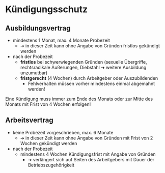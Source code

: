 # Kündigungsschutz 

## Ausbildungsvertrag 

- mindestens 1 Monat, max. 4 Monate Probezeit
  - &#10132; in dieser Zeit kann ohne Angabe von Gründen fristlos gekündigt werden
- nach der Probezeit
  - **fristlos** bei schwerwiegenden Gründen (sexuelle Übergriffe, rechtsradikale Äußerungen, Diebstahl &#10132; weitere Ausbildung unzumutbar)
  - **fristgerecht** (4 Wochen) durch Arbeitgeber oder Auszubildenden
    - Fehlverhalten müssen vorher mindestens einmal abgemahnt werden!



Eine Kündigung muss immer zum Ende des Monats oder zur Mitte des Monats mit Frist von 4 Wochen erfolgen!



## Arbeitsvertrag 

- keine Probezeit vorgeschrieben, max. 6 Monate
  - &#10132; in dieser Zeit kann ohne Angabe von Gründen mit Frist von 2 Wochen gekündigt werden
- nach der Probezeit
  - mindestens 4 Wochen Kündigungsfrist mit Angabe von Gründen
    - &#10132; verlängert sich auf Seiten des Arbeitgebers mit Dauer der Betriebszugehörigkeit